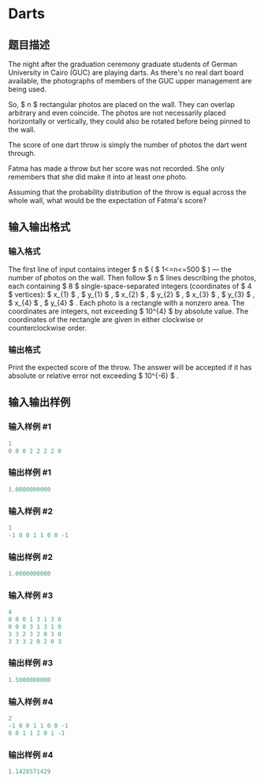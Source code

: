 # Darts

## 题目描述

The night after the graduation ceremony graduate students of German University in Cairo (GUC) are playing darts. As there's no real dart board available, the photographs of members of the GUC upper management are being used.

So, $ n $ rectangular photos are placed on the wall. They can overlap arbitrary and even coincide. The photos are not necessarily placed horizontally or vertically, they could also be rotated before being pinned to the wall.

The score of one dart throw is simply the number of photos the dart went through.

Fatma has made a throw but her score was not recorded. She only remembers that she did make it into at least one photo.

Assuming that the probability distribution of the throw is equal across the whole wall, what would be the expectation of Fatma's score?

## 输入输出格式

### 输入格式

The first line of input contains integer $ n $ ( $ 1<=n<=500 $ ) — the number of photos on the wall. Then follow $ n $ lines describing the photos, each containing $ 8 $ single-space-separated integers (coordinates of $ 4 $ vertices): $ x_{1} $ , $ y_{1} $ , $ x_{2} $ , $ y_{2} $ , $ x_{3} $ , $ y_{3} $ , $ x_{4} $ , $ y_{4} $ . Each photo is a rectangle with a nonzero area. The coordinates are integers, not exceeding $ 10^{4} $ by absolute value. The coordinates of the rectangle are given in either clockwise or counterclockwise order.

### 输出格式

Print the expected score of the throw. The answer will be accepted if it has absolute or relative error not exceeding $ 10^{-6} $ .

## 输入输出样例

### 输入样例 #1

```cpp
1
0 0 0 2 2 2 2 0

```
### 输出样例 #1

```cpp
1.0000000000

```
### 输入样例 #2

```cpp
1
-1 0 0 1 1 0 0 -1

```
### 输出样例 #2

```cpp
1.0000000000

```
### 输入样例 #3

```cpp
4
0 0 0 1 3 1 3 0
0 0 0 3 1 3 1 0
3 3 2 3 2 0 3 0
3 3 3 2 0 2 0 3

```
### 输出样例 #3

```cpp
1.5000000000

```
### 输入样例 #4

```cpp
2
-1 0 0 1 1 0 0 -1
0 0 1 1 2 0 1 -1

```
### 输出样例 #4

```cpp
1.1428571429

```
